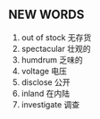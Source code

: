 ## NEW WORDS

1. out of stock 无存货
2. spectacular 壮观的
3. humdrum 乏味的
4. voltage 电压
5. disclose 公开
6. inland 在内陆
7. investigate 调查
